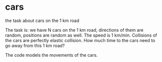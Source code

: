# cars
the task about cars on the 1 km road

The task is: we have N cars on the 1 km road, directions of them are random, positions are random as well. The speed is 1 km/min. Collisions of the cars are perfectly elastic collision. How much time to the cars need to go away from this 1 km road?

The code models the movements of the cars.
